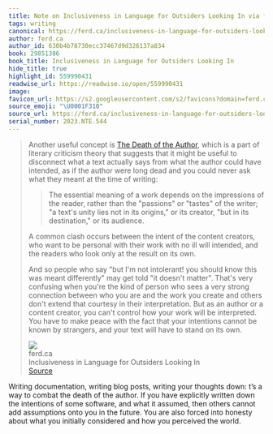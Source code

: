 ```yaml
---
title: Note on Inclusiveness in Language for Outsiders Looking In via ferd.ca
tags: writing
canonical: https://ferd.ca/inclusiveness-in-language-for-outsiders-looking-in.html
author: ferd.ca
author_id: 630b4b78730ecc37467d9d326137a834
book: 29851386
book_title: Inclusiveness in Language for Outsiders Looking In
hide_title: true
highlight_id: 559990431
readwise_url: https://readwise.io/open/559990431
image:
favicon_url: https://s2.googleusercontent.com/s2/favicons?domain=ferd.ca
source_emoji: "\U0001F310"
source_url: https://ferd.ca/inclusiveness-in-language-for-outsiders-looking-in.html#:~:text=Another%20useful%20concept,on%20its%20own.
serial_number: 2023.NTE.544
---
```

> Another useful concept is [The Death of the Author](https://en.wikipedia.org/wiki/The_Death_of_the_Author), which is a part of literary criticism theory that suggests that it might be useful to disconnect what a text actually says from what the author could have intended, as if the author were long dead and you could never ask what they meant at the time of writing:
> 
> > The essential meaning of a work depends on the impressions of the reader, rather than the "passions" or "tastes" of the writer; "a text's unity lies not in its origins," or its creator, "but in its destination," or its audience.
> 
> A common clash occurs between the intent of the content creators, who want to be personal with their work with no ill will intended, and the readers who look only at the result on its own.
> 
> And so people who say "but I'm not intolerant! you should know this was meant differently" may get told "it doesn't matter". That's very confusing when you're the kind of person who sees a very strong connection between who you are and the work you create and others don't extend that courtesy in their interpretation. But as an author or a content creator, you can't control how your work will be interpreted. You have to make peace with the fact that your intentions cannot be known by strangers, and your text will have to stand on its own.
> <div class="quoteback-footer"><div class="quoteback-avatar"><img class="mini-favicon" src="https://s2.googleusercontent.com/s2/favicons?domain=ferd.ca"></div><div class="quoteback-metadata"><div class="metadata-inner"><span style="display:none">FROM:</span><div aria-label="ferd.ca" class="quoteback-author"> ferd.ca</div><div aria-label="Inclusiveness in Language for Outsiders Looking In" class="quoteback-title"> Inclusiveness in Language for Outsiders Looking In</div></div></div><div class="quoteback-backlink"><a target="_blank" aria-label="go to the full text of this quotation" rel="noopener" href="https://ferd.ca/inclusiveness-in-language-for-outsiders-looking-in.html#:~:text=Another%20useful%20concept,on%20its%20own." class="quoteback-arrow"> Source</a></div></div>

Writing documentation, writing blog posts, writing your thoughts down: t’s a way to combat the death of the author. If you have explicitly written down the intentions of some software, and what it assumed, then others cannot add assumptions onto you in the future. You are also forced into honesty about what you initially considered and how you perceived the world. 